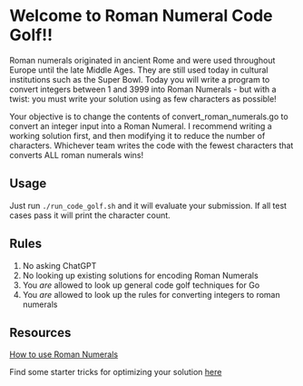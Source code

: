 # Welcome to Roman Numeral Code Golf!!

Roman numerals originated in ancient Rome and were used throughout Europe until the late Middle Ages. They are still used today in cultural institutions such as the Super Bowl. Today you will write a program to convert integers between 1 and 3999 into Roman Numerals - but with a twist: you must write your solution using as few characters as possible!

Your objective is to change the contents of convert_roman_numerals.go to convert an integer input into a Roman Numeral. I recommend writing a working solution first, and then modifying it to reduce the number of characters. Whichever team writes the code with the fewest characters that converts ALL roman numerals wins!

## Usage

Just run `./run_code_golf.sh` and it will evaluate your submission. If all test cases pass it will print the character count.

## Rules

1. No asking ChatGPT
2. No looking up existing solutions for encoding Roman Numerals
3. You *are* allowed to look up general code golf techniques for Go
4. You *are* allowed to look up the rules for converting integers to roman numerals

## Resources

[How to use Roman Numerals](https://byjus.com/maths/roman-numerals/#:~:text=In%20roman%20numerals%2C%20alphabets%20are,%2C%20%E2%80%A6%20till%20XX%20for%2020.)

Find some starter tricks for optimizing your solution [here](https://www.reddit.com/r/golang/comments/g4iwzl/code_golfing_in_go_tips_and_tricks/)
